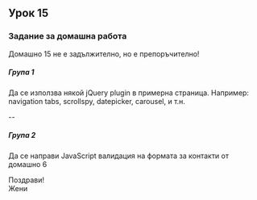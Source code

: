 ## Урок 15

### Задание за домашна работа

Домашно 15 не е задължително, но е препоръчително!

##### Група 1

Да се използва някой jQuery plugin в примерна страница. Например: navigation tabs, scrollspy, datepicker, carousel, и т.н.

--

##### Група 2

Да се направи JavaScript валидация на формата за контакти от домашно 6

Поздрави!  
Жени
